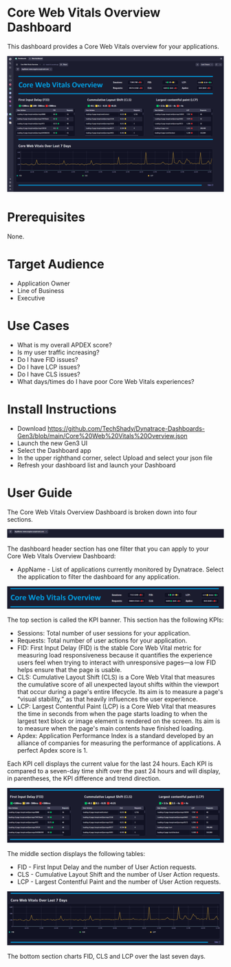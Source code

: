 # Core Web Vitals Overview Dashboard
This dashboard provides a Core Web Vitals overview for your applications.

![Core Web Vitals Overview Dashboard](CoreWebVitalsOverview.png)

# Prerequisites

None.

# Target Audience

- Application Owner
- Line of Business
- Executive

# Use Cases

- What is my overall APDEX score?
- Is my user traffic increasing?
- Do I have FID issues?
- Do I have LCP issues?
- Do I have CLS issues?
- What days/times do I have poor Core Web Vitals experiences?

# Install Instructions

- Download https://github.com/TechShady/Dynatrace-Dashboards-Gen3/blob/main/Core%20Web%20Vitals%20Overview.json
- Launch the new Gen3 UI
- Select the Dashboard app
- In the upper righthand corner, select Upload and select your json file
- Refresh your dashboard list and launch your Dashboard

# User Guide

The Core Web Vitals Overview Dashboard is broken down into four sections.

![Core Web Vitals Overview Dashboard](CoreWebVitalsOverview-0.png)

The dashboard header section has one filter that you can apply to your Core Web Vitals Overview Dashboard:
- AppName - List of applications currently monitored by Dynatrace. Select the application to filter the dashboard for any application.

![Core Web Vitals Overview Dashboard](CoreWebVitalsOverview-1.png)

The top section is called the KPI banner. This section has the following KPIs:
- Sessions: Total number of user sessions for your application.
- Requests: Total number of user actions for your application.
- FID: First Input Delay (FID) is the stable Core Web Vital metric for measuring load responsiveness because it quantifies the experience users feel when trying to interact with unresponsive pages—a low FID helps ensure that the page is usable.
- CLS: Cumulative Layout Shift (CLS) is a Core Web Vital that measures the cumulative score of all unexpected layout shifts within the viewport that occur during a page's entire lifecycle. Its aim is to measure a page's “visual stability,” as that heavily influences the user experience.
- LCP: Largest Contentful Paint (LCP) is a Core Web Vital that measures the time in seconds from when the page starts loading to when the largest text block or image element is rendered on the screen. Its aim is to measure when the page's main contents have finished loading.
- Apdex: Application Performance Index is a standard developed by an alliance of companies for measuring the performance of applications. A perfect Apdex score is 1.

Each KPI cell displays the current value for the last 24 hours. Each KPI is compared to a seven-day time shift over the past 24 hours and will display, in parentheses, the KPI difference and trend direction.

![Core Web Vitals Overview Dashboard](CoreWebVitalsOverview-2.png)

The middle section displays the following tables: 
- FID - First Input Delay and the number of User Action requests.
- CLS - Cumulative Layout Shift and the number of User Action requests.
- LCP - Largest Contentful Paint and the number of User Action requests.

![Core Web Vitals Overview Dashboard](CoreWebVitalsOverview-3.png)

The bottom section charts FID, CLS and LCP over the last seven days.
